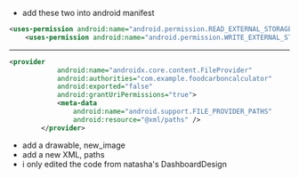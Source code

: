 - add these two into android manifest

```xml
<uses-permission android:name="android.permission.READ_EXTERNAL_STORAGE" />
    <uses-permission android:name="android.permission.WRITE_EXTERNAL_STORAGE" />
```

-----------------------------------------------------------
```xml
<provider
            android:name="androidx.core.content.FileProvider"
            android:authorities="com.example.foodcarboncalculator"
            android:exported="false"
            android:grantUriPermissions="true">
            <meta-data
                android:name="android.support.FILE_PROVIDER_PATHS"
                android:resource="@xml/paths" />
        </provider>
```
- add a drawable, new_image
- add a new XML, paths
- i only edited the code from natasha's DashboardDesign

